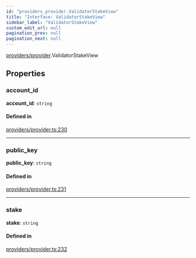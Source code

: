 ```yaml
---
id: "providers_provider.ValidatorStakeView"
title: "Interface: ValidatorStakeView"
sidebar_label: "ValidatorStakeView"
custom_edit_url: null
pagination_prev: null
pagination_next: null
---
```


[providers/provider](../modules/providers_provider.md).ValidatorStakeView

## Properties

### account\_id

 **account\_id**: `string`

#### Defined in

[providers/provider.ts:230](https://github.com/near/near-api-js/blob/a0c9a104/packages/near-api-js/src/providers/provider.ts#L230)

___

### public\_key

 **public\_key**: `string`

#### Defined in

[providers/provider.ts:231](https://github.com/near/near-api-js/blob/a0c9a104/packages/near-api-js/src/providers/provider.ts#L231)

___

### stake

 **stake**: `string`

#### Defined in

[providers/provider.ts:232](https://github.com/near/near-api-js/blob/a0c9a104/packages/near-api-js/src/providers/provider.ts#L232)
